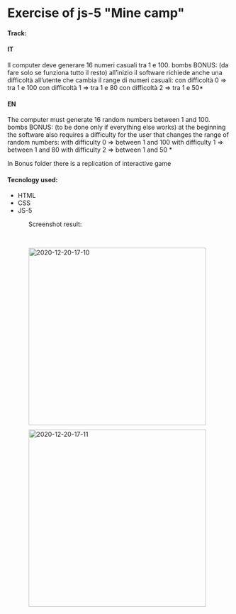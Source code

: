 <h1>Exercise of js-5 "Mine camp"</h1>
<h4>Track:<h4>

<h4>IT</h4>
<p>
  Il computer deve generare 16 numeri casuali tra 1 e 100.
  bombs
  BONUS: (da fare solo se funziona tutto il resto)
  all’inizio il software richiede anche una difficoltà all’utente che cambia il range di numeri casuali:
  con difficoltà 0 => tra 1 e 100
  con difficoltà 1 =>  tra 1 e 80
  con difficoltà 2 => tra 1 e 50*
</p>
<h4>EN</h4>
<p>
  The computer must generate 16 random numbers between 1 and 100.
  bombs
  BONUS: (to be done only if everything else works)
  at the beginning the software also requires a difficulty for the user that changes the range of random numbers:
  with difficulty 0 => between 1 and 100
  with difficulty 1 => between 1 and 80
  with difficulty 2 => between 1 and 50 *
</p>
 
<p>In Bonus folder there is a replication of interactive game </p>
<h4>Tecnology used:</h4>
<ul>
  <li>HTML</li>
  <li>CSS</li>
  <li>JS-5</li>
  
<ul>  
<p>Screenshot result:</p><br>

<img width="400px" src="https://i.ibb.co/GR6LsBT/2020-12-20-17-10.png" alt="2020-12-20-17-10" border="0"><br>
<img style="margin-top:10px" width="400px" src="https://i.ibb.co/Y8dmG0H/2020-12-20-17-11.png" alt="2020-12-20-17-11" border="0">

